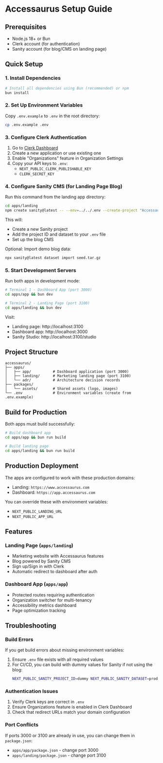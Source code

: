# Accessaurus Setup Guide

## Prerequisites

- Node.js 18+ or Bun
- Clerk account (for authentication)
- Sanity account (for blog/CMS on landing page)

## Quick Setup

### 1. Install Dependencies

```bash
# Install all dependencies using Bun (recommended) or npm
bun install
```

### 2. Set Up Environment Variables

Copy `.env.example` to `.env` in the root directory:

```bash
cp .env.example .env
```

### 3. Configure Clerk Authentication

1. Go to [Clerk Dashboard](https://dashboard.clerk.com)
2. Create a new application or use existing one
3. Enable "Organizations" feature in Organization Settings
4. Copy your API keys to `.env`:
   - `NEXT_PUBLIC_CLERK_PUBLISHABLE_KEY`
   - `CLERK_SECRET_KEY`

### 4. Configure Sanity CMS (for Landing Page Blog)

Run this command from the landing app directory:

```bash
cd apps/landing
npm create sanity@latest -- --env=../../.env --create-project "Accessaurus Blog" --dataset production
```

This will:
- Create a new Sanity project
- Add the project ID and dataset to your `.env` file
- Set up the blog CMS

Optional: Import demo blog data:
```bash
npx sanity@latest dataset import seed.tar.gz
```

### 5. Start Development Servers

Run both apps in development mode:

```bash
# Terminal 1 - Dashboard App (port 3000)
cd apps/app && bun dev

# Terminal 2 - Landing Page (port 3100)
cd apps/landing && bun dev
```

Visit:
- Landing page: http://localhost:3100
- Dashboard app: http://localhost:3000
- Sanity Studio: http://localhost:3100/studio

## Project Structure

```
accessaurus/
├── apps/
│   ├── app/          # Dashboard application (port 3000)
│   ├── landing/      # Marketing landing page (port 3100)
│   └── adr/          # Architecture decision records
├── packages/
│   └── assets/       # Shared assets (logo, images)
└── .env              # Environment variables (create from .env.example)
```

## Build for Production

Both apps must build successfully:

```bash
# Build dashboard app
cd apps/app && bun run build

# Build landing page
cd apps/landing && bun run build
```

## Production Deployment

The apps are configured to work with these production domains:
- Landing: `https://www.accessaurus.com`
- Dashboard: `https://app.accessaurus.com`

You can override these with environment variables:
- `NEXT_PUBLIC_LANDING_URL`
- `NEXT_PUBLIC_APP_URL`

## Features

### Landing Page (`apps/landing`)
- Marketing website with Accessaurus features
- Blog powered by Sanity CMS
- Sign up/Sign in with Clerk
- Automatic redirect to dashboard after auth

### Dashboard App (`apps/app`)
- Protected routes requiring authentication
- Organization switcher for multi-tenancy
- Accessibility metrics dashboard
- Page optimization tracking

## Troubleshooting

### Build Errors

If you get build errors about missing environment variables:
1. Ensure `.env` file exists with all required values
2. For CI/CD, you can build with dummy values for Sanity if not using the blog:
   ```bash
   NEXT_PUBLIC_SANITY_PROJECT_ID=dummy NEXT_PUBLIC_SANITY_DATASET=production bun run build
   ```

### Authentication Issues

1. Verify Clerk keys are correct in `.env`
2. Ensure Organizations feature is enabled in Clerk Dashboard
3. Check that redirect URLs match your domain configuration

### Port Conflicts

If ports 3000 or 3100 are already in use, you can change them in `package.json`:
- `apps/app/package.json` - change port 3000
- `apps/landing/package.json` - change port 3100